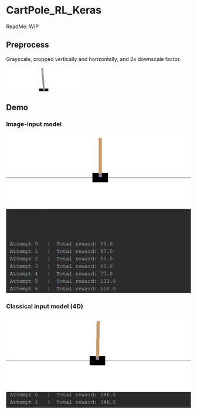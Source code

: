 # CartPole_RL_Keras

ReadMe: WIP



## Preprocess ##

Grayscale, cropped vertically and horizontally, and 2x downscale factor.

![preprocess_result](https://github.com/payne911/CartPole_RL_Keras/blob/master/models/img_model/img/my_crop.png)

## Demo ##

### Image-input model ###

![img_model_demo](https://github.com/payne911/CartPole_RL_Keras/blob/master/models/img_model/img/img_model_demo.gif)

### Classical input model (4D) ###

![classic_model_demo](https://github.com/payne911/CartPole_RL_Keras/blob/master/models/classic_model/img/model_demo.gif)
